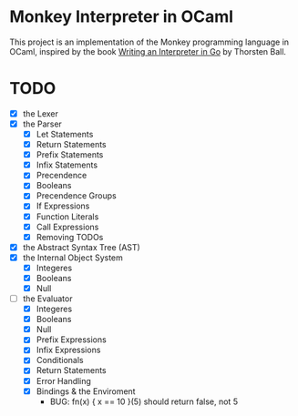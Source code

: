 # Monkey Interpreter in OCaml

This project is an implementation of the Monkey programming language in OCaml, inspired by the book [Writing an Interpreter in Go](https://interpreterbook.com/) by Thorsten Ball.

# TODO
- [x] the Lexer
- [x] the Parser
    - [x] Let Statements
    - [x] Return Statements
    - [x] Prefix Statements
    - [x] Infix Statements
    - [x] Precendence
    - [x] Booleans
    - [x] Precendence Groups
    - [x] If Expressions
    - [x] Function Literals
    - [x] Call Expressions
    - [x] Removing TODOs
- [x] the Abstract Syntax Tree (AST)
- [x] the Internal Object System
    - [x] Integeres
    - [x] Booleans
    - [x] Null
- [ ] the Evaluator 
    - [x] Integeres
    - [x] Booleans
    - [x] Null
    - [x] Prefix Expressions
    - [x] Infix Expressions
    - [x] Conditionals
    - [x] Return Statements
    - [x] Error Handling
    - [x] Bindings & the Enviroment
        - BUG: fn(x) { x == 10 }(5) should return false, not 5
